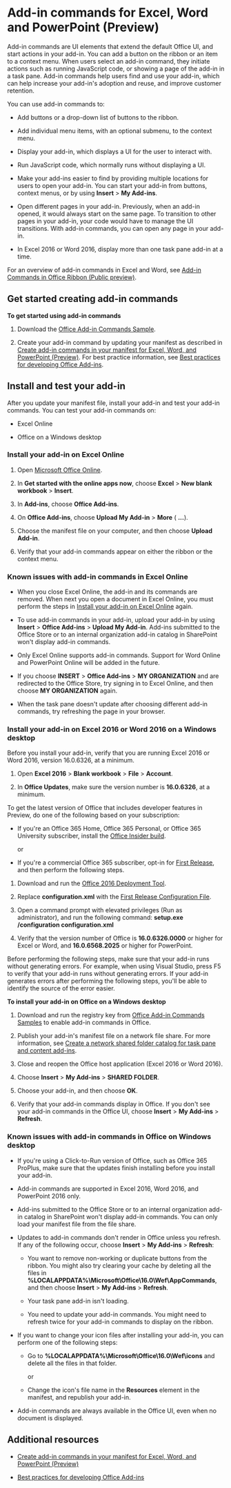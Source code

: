
# Add-in commands for Excel, Word and PowerPoint (Preview)

Add-in commands are UI elements that extend the default Office UI, and start actions in your add-in. You can add a button on the ribbon or an item to a context menu. When users select an add-in command, they initiate actions such as running JavaScript code, or showing a page of the add-in in a task pane. Add-in commands help users find and use your add-in, which can help increase your add-in's adoption and reuse, and improve customer retention.

You can use add-in commands to:


- Add buttons or a drop-down list of buttons to the ribbon.

- Add individual menu items, with an optional submenu, to the context menu.

- Display your add-in, which displays a UI for the user to interact with.

- Run JavaScript code, which normally runs without displaying a UI.

- Make your add-ins easier to find by providing multiple locations for users to open your add-in. You can start your add-in from buttons, context menus, or by using  **Insert** > **My Add-ins**.

- Open different pages in your add-in. Previously, when an add-in opened, it would always start on the same page. To transition to other pages in your add-in, your code would have to manage the UI transitions. With add-in commands, you can open any page in your add-in.

- In Excel 2016 or Word 2016, display more than one task pane add-in at a time.

For an overview of add-in commands in Excel and Word, see [Add-in Commands in Office Ribbon (Public preview)](https://channel9.msdn.com/Events/Visual-Studio/Connect-event-2015/316).


## Get started creating add-in commands

 **To get started using add-in commands**


1. Download the [Office Add-in Commands Sample](https://github.com/OfficeDev/Office-Add-in-Command-Sample).

2. Create your add-in command by updating your manifest as described in [Create add-in commands in your manifest for Excel, Word, and PowerPoint (Preview)](../../docs/design/create-add-in-commands-in-your-manifest-preview.md). For best practice information, see [Best practices for developing Office Add-ins](../../docs/design/add-in-development-best-practices.md).


## Install and test your add-in

After you update your manifest file, install your add-in and test your add-in commands. You can test your add-in commands on:


- Excel Online

- Office on a Windows desktop


### Install your add-in on Excel Online



1. Open [Microsoft Office Online](https://office.live.com/).

2. In  **Get started with the online apps now**, choose  **Excel** > **New blank workbook** > **Insert**.

3. In  **Add-ins**, choose  **Office Add-ins**.

4. On  **Office Add-ins**, choose  **Upload My Add-in** > **More** ( **...**).

5. Choose the manifest file on your computer, and then choose  **Upload Add-in**.

6. Verify that your add-in commands appear on either the ribbon or the context menu.


### Known issues with add-in commands in Excel Online



- When you close Excel Online, the add-in and its commands are removed. When next you open a document in Excel Online, you must perform the steps in [Install your add-in on Excel Online](#install-your-add-in-on-excel-online) again.

- To use add-in commands in your add-in, upload your add-in by using  **Insert** > **Office Add-ins** > **Upload My Add-in**. Add-ins submitted to the Office Store or to an internal organization add-in catalog in SharePoint won't display add-in commands.

- Only Excel Online supports add-in commands. Support for Word Online and PowerPoint Online will be added in the future.

- If you choose  **INSERT** > **Office Add-ins** > **MY ORGANIZATION** and are redirected to the Office Store, try signing in to Excel Online, and then choose **MY ORGANIZATION** again.

- When the task pane doesn't update after choosing different add-in commands, try refreshing the page in your browser.


### Install your add-in on Excel 2016 or Word 2016 on a Windows desktop


Before you install your add-in, verify that you are running Excel 2016 or Word 2016, version 16.0.6326, at a minimum.


1. Open  **Excel 2016** > **Blank workbook** > **File** > **Account**.

2. In  **Office Updates**, make sure the version number is  **16.0.6326**, at a minimum.

To get the latest version of Office that includes developer features in Preview, do one of the following based on your subscription:


- If you're an Office 365 Home, Office 365 Personal, or Office 365 University subscriber, install the [Office Insider build](https://products.office.com/en-us/office-insider).

    or

- If you're a commercial Office 365 subscriber, opt-in for [First Release](https://support.office.com/en-us/article/Office-365-release-options-3B3ADFA4-1777-4FF0-B606-FB8732101F47?ui=en-US&amp;rs=en-001&amp;ad=US), and then perform the following steps.


1. Download and run the [Office 2016 Deployment Tool](http://www.microsoft.com/en-us/download/details.aspx?id=49117).

2. Replace  **configuration.xml** with the [First Release Configuration File](https://raw.githubusercontent.com/OfficeDev/Office-Add-in-Commands-Samples/master/Tools/FirstReleaseConfig/configuration.xml).

3. Open a command prompt with elevated privileges (Run as administrator), and run the following command: **setup.exe /configuration configuration.xml**

4. Verify that the version number of Office is  **16.0.6326.0000** or higher for Excel or Word, and **16.0.6568.2025** or higher for PowerPoint.

Before performing the following steps, make sure that your add-in runs without generating errors. For example, when using Visual Studio, press F5 to verify that your add-in runs without generating errors. If your add-in generates errors after performing the following steps, you'll be able to identify the source of the error easier.

 **To install your add-in on Office on a Windows desktop**


1. Download and run the registry key from [Office Add-in Commands Samples](https://github.com/OfficeDev/Office-Add-in-Command-Sample) to enable add-in commands in Office.

2. Publish your add-in's manifest file on a network file share. For more information, see [Create a network shared folder catalog for task pane and content add-ins](../publish/create-a-network-shared-folder-catalog-for-task-pane-and-content-add-ins.md).

3. Close and reopen the Office host application (Excel 2016 or Word 2016).

4. Choose  **Insert** > **My Add-ins** > **SHARED FOLDER**.

5. Choose your add-in, and then choose  **OK**.

6. Verify that your add-in commands display in Office. If you don't see your add-in commands in the Office UI, choose  **Insert** > **My Add-ins** > **Refresh**.


### Known issues with add-in commands in Office on Windows desktop



- If you're using a Click-to-Run version of Office, such as Office 365 ProPlus, make sure that the updates finish installing before you install your add-in.

- Add-in commands are supported in Excel 2016, Word 2016, and PowerPoint 2016 only.

- Add-ins submitted to the Office Store or to an internal organization add-in catalog in SharePoint won't display add-in commands. You can only load your manifest file from the file share.

- Updates to add-in commands don't render in Office unless you refresh. If any of the following occur, choose  **Insert** > **My Add-ins** > **Refresh**:

  - You want to remove non-working or duplicate buttons from the ribbon. You might also try clearing your cache by deleting all the files in  **%LOCALAPPDATA%\Microsoft\Office\16.0\Wef\AppCommands**, and then choose **Insert** > **My Add-ins** > **Refresh**.

  - Your task pane add-in isn't loading.

  - You need to update your add-in commands. You might need to refresh twice for your add-in commands to display on the ribbon.

- If you want to change your icon files after installing your add-in, you can perform one of the following steps:

  - Go to  **%LOCALAPPDATA%\Microsoft\Office\16.0\Wef\icons** and delete all the files in that folder.

    or

  - Change the icon's file name in the  **Resources** element in the manifest, and republish your add-in.

- Add-in commands are always available in the Office UI, even when no document is displayed.


## Additional resources



- [Create add-in commands in your manifest for Excel, Word, and PowerPoint (Preview)](../../docs/design/create-add-in-commands-in-your-manifest-preview.md)

- [Best practices for developing Office Add-ins](../../docs/design/add-in-development-best-practices.md)

